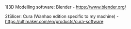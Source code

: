 
1)3D Modelling software: Blender - https://www.blender.org/

2)Slicer: Cura (Wanhao edition specific to my machine) - https://ultimaker.com/en/products/cura-software
